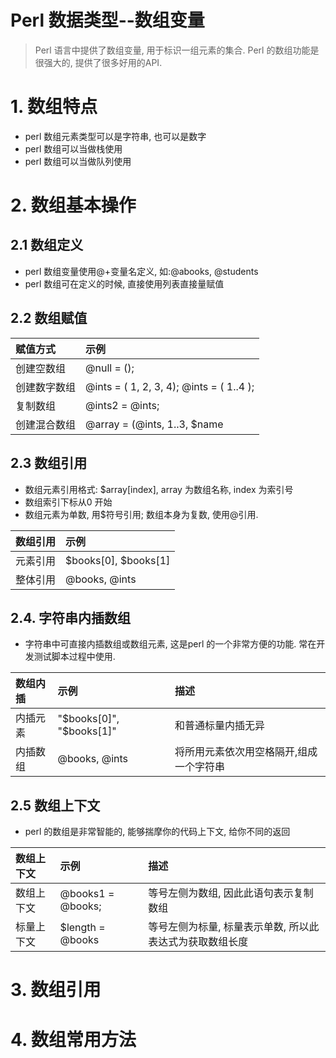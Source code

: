 # Perl 数据类型--数组变量

> Perl 语言中提供了数组变量, 用于标识一组元素的集合. Perl 的数组功能是很强大的, 提供了很多好用的API.

# 1. 数组特点

* perl 数组元素类型可以是字符串, 也可以是数字
* perl 数组可以当做栈使用
* perl 数组可以当做队列使用

# 2. 数组基本操作

## 2.1 数组定义

* perl 数组变量使用@+变量名定义, 如:@abooks, @students
* perl 数组可在定义的时候, 直接使用列表直接量赋值 

## 2.2 数组赋值

| 赋值方式 | 示例 |
| :--- | :--- |
| 创建空数组 | @null = (); |
| 创建数字数组 | @ints = ( 1, 2, 3, 4); @ints = ( 1..4 ); |
| 复制数组 | @ints2 = @ints; |
| 创建混合数组 | @array = (@ints, 1..3, $name |

## 2.3 数组引用
* 数组元素引用格式: $array[index], array 为数组名称, index 为索引号
* 数组索引下标从0 开始
* 数组元素为单数, 用$符号引用; 数组本身为复数, 使用@引用.

| 数组引用 | 示例 |
| :--- | :--- |
| 元素引用 | $books[0], $books[1] |
| 整体引用 | @books, @ints|

## 2.4. 字符串内插数组
* 字符串中可直接内插数组或数组元素, 这是perl 的一个非常方便的功能. 常在开发测试脚本过程中使用.

| 数组内插 | 示例 | 描述 |
| :--- | :--- | :--- |
| 内插元素 | "$books[0]", "$books[1]" | 和普通标量内插无异 |
| 内插数组 | @books, @ints| 将所用元素依次用空格隔开,组成一个字符串 |

## 2.5 数组上下文
* perl 的数组是非常智能的, 能够揣摩你的代码上下文, 给你不同的返回

| 数组上下文 | 示例 | 描述 |
| :--- | :--- | :--- |
| 数组上下文 | @books1 = @books; | 等号左侧为数组, 因此此语句表示复制数组 |
| 标量上下文 | $length = @books | 等号左侧为标量, 标量表示单数, 所以此表达式为获取数组长度 |




# 3. 数组引用

# 4. 数组常用方法




